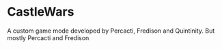 CastleWars
==========
A custom game mode developed by Percacti, Fredison and Quintinity.
But mostly Percacti and Fredison

